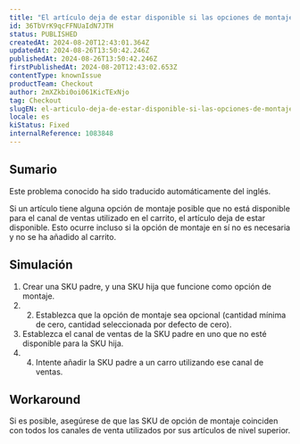 ```yaml
---
title: "El artículo deja de estar disponible si las opciones de montaje posibles no coinciden con el canal de venta del carrito."
id: 36TbVrK9qcFFNUaIdN7JTH
status: PUBLISHED
createdAt: 2024-08-20T12:43:01.364Z
updatedAt: 2024-08-26T13:50:42.246Z
publishedAt: 2024-08-26T13:50:42.246Z
firstPublishedAt: 2024-08-20T12:43:02.653Z
contentType: knownIssue
productTeam: Checkout
author: 2mXZkbi0oi061KicTExNjo
tag: Checkout
slugEN: el-articulo-deja-de-estar-disponible-si-las-opciones-de-montaje-posibles-no-coinciden-con-el-canal-de-venta-del-carrito
locale: es
kiStatus: Fixed
internalReference: 1083848
---
```


## Sumario

<div class="alert alert-info">
  <p>Este problema conocido ha sido traducido automáticamente del inglés.</p>
</div>


Si un artículo tiene alguna opción de montaje posible que no está disponible para el canal de ventas utilizado en el carrito, el artículo deja de estar disponible.
Esto ocurre incluso si la opción de montaje en sí no es necesaria y no se ha añadido al carrito.



## Simulación



1. Crear una SKU padre, y una SKU hija que funcione como opción de montaje.
2. 2. Establezca que la opción de montaje sea opcional (cantidad mínima de cero, cantidad seleccionada por defecto de cero).
3. Establezca el canal de ventas de la SKU padre en uno que no esté disponible para la SKU hija.
4. 4. Intente añadir la SKU padre a un carro utilizando ese canal de ventas.



## Workaround


Si es posible, asegúrese de que las SKU de opción de montaje coinciden con todos los canales de venta utilizados por sus artículos de nivel superior.




